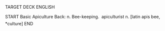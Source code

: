 TARGET DECK
ENGLISH

START
Basic
Apiculture
Back: n. Bee-keeping.  apiculturist n. [latin apis bee, *culture]
END
